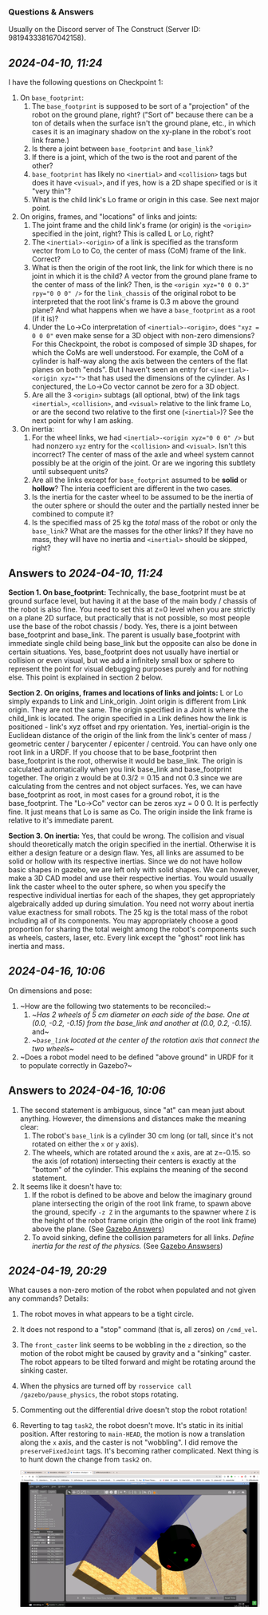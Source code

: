 ### Questions & Answers

Usually on the Discord server of The Construct (Server ID: 981943338167042158).

## _2024-04-10, 11:24_
I have the following questions on Checkpoint 1:
1. On `base_footprint`:
   1. The `base_footprint` is supposed to be sort of a "projection" of the robot on the ground plane, right? ("Sort of" because there can be a ton of details when the surface isn't the ground plane, etc., in which cases it is an imaginary shadow on the xy-plane in the robot's root link frame.)
   2. Is there a joint between `base_footprint` and `base_link`?
   3. If there is a joint, which of the two is the root and parent of the other?
   4. `base_footprint` has likely no `<inertial>` and `<collision>` tags but does it have `<visual>`, and if yes, how is a 2D shape specified or is it "very thin"?
   5. What is the child link's Lo frame or origin in this case. See next major point.
2. On origins, frames, and "locations" of links and joints:
   1. The joint frame and the child link's frame (or origin) is the `<origin>` specified in the joint, right? This is called L or Lo, right?
   2. The `<inertial>-<origin>` of a link is specified as the transform vector from Lo to Co, the center of mass (CoM) frame of the link. Correct?
   3. What is then the origin of the root link, the link for which there is no joint in which it is the child? A vector from the ground plane frame to the center of mass of the link? Then, is the `<origin xyz="0 0 0.3" rpy="0 0 0" />` for the `link_chassis` of the original robot to be interpreted that the root link's frame is 0.3 m above the ground plane? And what happens when we have a `base_footprint` as a root (if it is)?
   4. Under the Lo->Co interpretation of `<inertial>-<origin>`, does `"xyz = 0 0 0"` even make sense for a 3D object with non-zero dimensions? For this Checkpoint, the robot is composed of simple 3D shapes, for which the CoMs are well understood. For example, the CoM of a cylinder is half-way  along the axis between the centers of the flat planes on both "ends". But I haven't seen an entry for `<inertial>-<origin xyz="">` that has used the dimensions of the cylinder. As I conjectured, the Lo->Co vector cannot be zero for a 3D object.
   5. Are all the 3 `<origin>` subtags (all optional, btw) of the link tags `<inertial>`, `<collision>`, and `<visual>` relative to the link frame Lo, or are the second two relative to the first one (`<inertial>`)? See the next point for why I am asking.
3. On inertia:
   1. For the wheel links, we had `<inertial>-<origin xyz="0 0 0" />` but had nonzero `xyz` entry for the `<collision>` and `<visual>`. Isn't this incorrect? The center of mass of the axle and wheel system cannot possibly be at the origin of the joint. Or are we ingoring this subtlety until subsequent units?
   2. Are all the links except for `base_footprint` assumed to be **solid** or **hollow**? The interia coefficient are different in the two cases.
   3. Is the inertia for the caster wheel to be assumed to be the inertia of the outer sphere or should the outer and the partially nested inner be combined to compute it?
   4. Is the specified mass of 25 kg the _total_ mass of the robot or only the `base_link`? What are the masses for the other links? If they have no mass, they will have no inertia and `<inertial>` should be skipped, right?

## Answers to _2024-04-10, 11:24_

**Section 1. On base_footprint:**
Technically, the base_footprint must be at ground surface level, but having it at the base of the main body / chassis of the robot is also fine. You need to set this at z=0 level when you are strictly on a plane 2D surface, but practically that is not possible, so most people use the base of the robot chassis / body.
Yes, there is a joint between base_footprint and base_link.
The parent is usually base_footprint with immediate single child being base_link but the opposite can also be done in certain situations.
Yes, base_footprint does not usually have inertial or collision or even visual, but we add a infinitely small box or sphere to represent the point for visual debugging purposes purely and for nothing else.
This point is explained in section 2 below.
 
**Section 2. On origins, frames and locations of links and joints:**
L or Lo simply expands to Link and Link_origin. Joint origin is different from Link origin. They are not the same. The origin specified in a Joint is where the child_link is located. The origin specified in a Link defines how the link is positioned - link's xyz offset and rpy orientation.
Yes, inertial-origin is the Euclidean distance of the origin of the link from the link's center of mass / geometric center / barycenter / epicenter / centroid.
You can have only one root link in a URDF. If you choose that to be base_footprint then base_footprint is the root, otherwise it would be base_link. The origin is calculated automatically when you link base_link and base_footprint together. The origin z would be at 0.3/2 = 0.15 and not 0.3 since we are calculating from the centres and not object surfaces. Yes, we can have base_footprint as root, in most cases for a ground robot, it is the base_footprint.
The "Lo->Co" vector can be zeros xyz = 0 0 0. It is perfectly fine. It just means that Lo is same as Co.
The origin inside the link frame is relative to it's immediate parent.
 
**Section 3. On inertia:**
Yes, that could be wrong. The collision and visual should theoretically match the origin specified in the inertial. Otherwise it is either a design feature or a design flaw.
Yes, all links are assumed to be solid or hollow with its respective inertias. Since we do not have hollow basic shapes in gazebo, we are left only with solid shapes. We can however, make a 3D CAD model and use their respective inertias.
You would usually link the caster wheel to the outer sphere, so when you specify the respective individual inertias for each of the shapes, they get appropriately algebraically added up during simulation. You need not worry about inertia value exactness for small robots.
The 25 kg is the total mass of the robot including all of its components. You may appropriately choose a good proportion for sharing the total weight among the robot's components such as wheels, casters, laser, etc. Every link except the "ghost" root link has inertia and mass.

## _2024-04-16, 10:06_

On dimensions and pose:
1. ~How are the following two statements to be reconciled:~
   1. ~_Has 2 wheels of 5 cm diameter on each side of the base. One at (0.0, -0.2, -0.15) from the base_link and another at (0.0, 0.2, -0.15)._ and~
   2. ~_`base_link` located at the center of the rotation axis that connect the two wheels_~
2. ~Does a robot model need to be defined "above ground" in URDF for it to populate correctly in Gazebo?~


## Answers to _2024-04-16, 10:06_
1. The second statement is ambiguous, since "at" can mean just about anything. However, the dimensions and distances make the meaning clear:
   1. The robot's `base_link` is a cylinder 30 cm long (or tall, since it's not rotated on either the `x` or `y` axis).
   2. The wheels, which are rotated around the `x` axis, are at z=-0.15. so the axis (of rotation) intersecting their centers is exactly at the "bottom" of the cylinder. This explains the meaning of the second statement.
2. It seems like it doesn't have to:
   1. If the robot is defined to be above and below the imaginary ground plane intersecting the origin of the root link frame, to spawn above the ground, specify `-z Z` in the argumants to the spawner where `Z` is the height of the robot frame origin (the origin of the root link frame) above the plane. (See [Gazebo Answers](https://answers.gazebosim.org//question/24436/how-to-specify-urdf-link-which-attaches-to-world-ground/))
   2. To avoid sinking, define the collision parameters for all links. _Define inertia for the rest of the physics._ (See [Gazebo Answsers](https://answers.gazebosim.org//question/24436/how-to-specify-urdf-link-which-attaches-to-world-ground/))


## _2024-04-19, 20:29_

What causes a non-zero motion of the robot when populated and not given any commands? Details:
1. The robot moves in what appears to be a tight circle.
2. It does not respond to a "stop" command (that is, all zeros) on `/cmd_vel`.
3. The `front_caster` link seems to be wobbling in the `z` direction, so the motion of the robot might be caused by gravity and a "sinking" caster. The robot appears to be tilted forward and might be rotating around the sinking caster.
4. When the physics are turned off by `rosservice call /gazebo/pause_physics`, the robot stops rotating.
5. Commenting out the differential drive doesn't stop the robot rotation!
6. Reverting to tag `task2`, the robot doesn't move. It's static in its initial position. After restoring to `main-HEAD`, the motion is now a translation along the `x` axis, and the caster is not "wobbling". I did remove the `preserveFixedJoint` tags. It's becoming rather complicated. Next thing is to hunt down the change from `task2` on.
   
   ![Sinking caster and rotating robot](assets/Part-3-unwanted-motion.png)  

